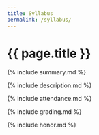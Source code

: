 ```yaml
---
title: Syllabus
permalink: /syllabus/
---
```


# {{ page.title }}

{% include summary.md %}

{% include description.md %}

{% include attendance.md %}

{% include grading.md %}

{% include honor.md %}
